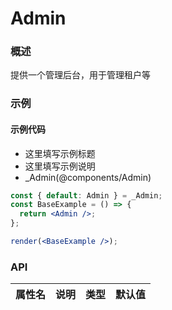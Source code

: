 
# Admin


### 概述

提供一个管理后台，用于管理租户等


### 示例

#### 示例代码

- 这里填写示例标题
- 这里填写示例说明
- _Admin(@components/Admin)

```jsx
const { default: Admin } = _Admin;
const BaseExample = () => {
  return <Admin />;
};

render(<BaseExample />);

```


### API

|属性名|说明|类型|默认值|
|  ---  | ---  | --- | --- |

